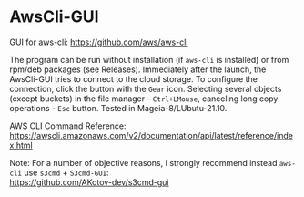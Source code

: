 # AwsCli-GUI
GUI for aws-cli: https://github.com/aws/aws-cli

The program can be run without installation (if `aws-cli` is installed) or from rpm/deb packages (see Releases). Immediately after the launch, the AwsCli-GUI tries to connect to the cloud storage. To configure the connection, click the button with the `Gear` icon. Selecting several objects (except buckets) in the file manager - `Ctrl+LMouse`, canceling long copy operations - `Esc` button. Tested in Mageia-8/LUbutu-21.10.

AWS CLI Command Reference: https://awscli.amazonaws.com/v2/documentation/api/latest/reference/index.html

Note: For a number of objective reasons, I strongly recommend instead `aws-cli` use `s3cmd` + `S3cmd-GUI`:  
https://github.com/AKotov-dev/s3cmd-gui

